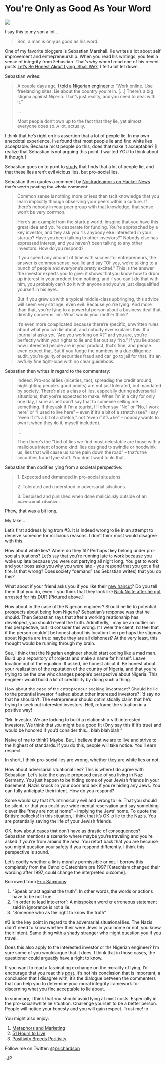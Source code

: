 <!--
id: 9251361615
link: http://loudjet.com/a/youre-only-as-good-as-your-word
slug: youre-only-as-good-as-your-word
date: Mon Aug 22 2011 09:30:00 GMT-0500 (CDT)
publish: 2011-08-022
tags: integrity
-->


You're Only as Good As Your Word
================================

![](http://media.tumblr.com/tumblr_lq6ydie4BY1qzbc4f.jpg)

I say this to my son a lot…

> Son, a man is only as good as his word.

One of my favorite bloggers is Sebastian Marshall. He writes a lot about
self improvement and entrepreneurship. When you read his writings, you
feel a sense of integrity from Sebastian. That’s why when I read one of
his recent posts [Let’s Be Honest About Lying, Shall
We?](http://www.sebastianmarshall.com/lets-be-honest-about-lying-shall-we),
I felt a bit let down.

Sebastian writes:

> A couple days ago, [I told a Nigerian
> engineer](http://www.sebastianmarshall.com/advice-for-a-nigerian-engineer)
> to “Work online. Use freelancing sites. Lie about the country you’re
> in. […] There’s a big stigma against Nigeria. That’s just reality, and
> you need to deal with it.”
>
> …
>
> Most people don’t own up to the fact that they lie, yet almost
> everyone does so. A lot, actually.

I think that he’s right on his assertion that a lot of people lie. In my
own anecdotal experience, I’ve found that most people lie and find white
lies acceptable. Because most people do this, does that make it
acceptable? [I realize that Sebastian is not arguing this point. I
wanted YOU to think about it though.]

Sebastian goes on to point to
[study](http://www.spring.org.uk/2009/10/are-you-a-liar.php) that finds
that a lot of people lie, and that these lies aren’t evil vicious lies,
but pro-social lies.

Sebastian then quotes a comment by [Nostradeamons on Hacker
News](http://news.ycombinator.com/item?id=2771878) that’s worth posting
the whole comment:

> Common sense is nothing more or less than tacit knowledge that you
> learn implicitly through observing your peers within a culture. If
> there’s nobody in your peer group with that knowledge, that sense
> won’t be very common.
>
> Here’s an example from the startup world. Imagine that you have this
> great idea and you’re desperate for funding. You’re approached by a
> key investor, and they ask you “Is anybody else interested in your
> startup? Have you been talking to other investors?” Nobody else has
> expressed interest, and you haven’t been talking to any other
> investors. How do you respond?
>
> If you spend any amount of time with successful entrepreneurs, the
> answer is common sense: you lie and say “Oh yes, we’re talking to a
> bunch of people and everyone’s pretty excited.” This is the answer the
> investor expects you to give: it shows that you know how to drum up
> interest in your product from nothing, and if you can’t do that with
> him, you probably can’t do it with anyone and you’ve just disqualified
> yourself in his eyes.
>
> But if you grew up with a typical middle-class upbringing, this advice
> will seem very strange, even evil. Because you’re lying. And more than
> that, you’re lying to a powerful person about a business deal that
> directly concerns him. What would your mother think?
>
> It’s even more complicated because there’re specific, unwritten rules
> about what you can lie about, and nobody ever explains this. If a
> journalist asks you “Are you working on X?” and you are, you’re
> perfectly within your rights to lie and flat out say “No.” If you lie
> about how interested people are in your product, that’s fine, and
> people even expect that. But if you fudge the numbers in a due
> diligence audit, you’re guilty of securities fraud and can go to jail
> for that. It’s an awfully fine tight-rope with no clear guidebook.

Sebastian then writes in regard to the commentary:

> Indeed. Pro-social lies (niceties, tact, spreading the credit around,
> highlighting people’s good points) are not just tolerated, but
> mandated by society. There’s also a class of lies, especially during
> adversarial situations, that you’re expected to make. When I’m in a
> city for only one day, I sure as hell don’t say that to someone
> selling me something. If they ask if I’m a tourist, I’ll often say
> “No” or “No, I work here” or “I used to live here” – even if it’s a
> bit of a stretch (see? I say “even if it’s a bit of a stretch,” not
> “even if it’s a lie” – nobody wants to own it when they do it, myself
> included).
>
> …
>
> Then there’s the “kind of lies we find most detestable are those with
> a malicious intent of some kind: lies designed to swindle or hoodwink
> us, lies that will cause us some pain down the road” – that’s the
> securities fraud type stuff. You don’t want to do that.

Sebastian then codifies lying from a societal perspective:

> ​1. Expected and demanded in pro-social situations.
>
> ​2. Tolerated and understood in adversarial situations.
>
> ​3. Despised and punished when done maliciously outside of an
> adversarial situation.

Phew, that was a bit long.

My take…

Let’s first address lying from \#3. It is indeed wrong to lie in an
attempt to deceive someone for malicious reasons. I don’t think most
would disagree with this.

How about white lies? Where do they fit? Perhaps they belong under
pro-social situations? Let’s say that you’re running late to work
because you woke up late because you were out partying all night long.
You get to work and your boss asks you why you were late - you respond
that you got a flat tire. Is that wrong? Does society “demand” (as
Sebastian writes) that you do this? 

What about if your friend asks you if you like their [new
haircut](http://www.youtube.com/watch?v=4JMOh-cul6M)? Do you tell them
that you do, even if you think that they look like [Nick Nolte after he
got arrested for his
DUI](http://www.google.com/search?pq=nick+nolte+mugshot&hl=en&cp=18&gs_id=2i&xhr=t&q=nick+nolte+mugshot&qe=bmljayBub2x0ZSBtdWdzaG90&qesig=8Nk_xuXkdadtpHdJwb6WdQ&pkc=AFgZ2tlH8HV4kH17yyjvwrpWO1m5d1OIZ89Rc37Enr34eaxuGPv5YNG5Nixqo7PK2q1A-A7duI-rT2j4hUETvfr21yMBo_wqJA&authuser=0&gs_sm=&gs_upl=&bav=on.2,or.r_gc.r_pw.r_cp.&biw=1383&bih=713&um=1&ie=UTF-8&tbm=isch&source=og&sa=N&tab=wi)?
[Pictured above.]

How about in the case of the Nigerian engineer? Should he lie to
potential prospects about being from Nigeria? Sebastian’s response was
that he should. Then Sebastian says that after a working relationship
has developed, you should reveal the truth. Admittedly, I may be an
outlier on this perspective, but I’d consider this wrong. If I were the
client, I’d feel that if the person couldn’t be honest about his
location then perhaps the stigmas about Nigeria are true: maybe they are
all dishonest? At the very least, this thought would be running through
my brain.

See, I think that the Nigerian engineer should start coding like a mad
man. Build up a repository of projects and make a name for himself.
Leave location out of the equation. If asked, be honest about it. Be
honest about your realization of the reputation of the country of
Nigeria, and that you’re trying to be the one who changes people’s
perspective about Nigeria. This engineer would build a lot of
credibility by doing such a thing.

How about the case of the entrepreneur seeking investment? Should he lie
to the potential investor if asked about other interested investors? I’d
say no that he shouldn’t. The entrepreneur should optimistically claim
that he’s trying to seek out interested investors. Hell, reframe the
situation in a positive way!

“Mr. Investor. We are looking to build a relationship with interested
investors. We think that you might be a good fit (Only say this if it’s
true) and would be honored if you’d consider this… blah blah blah.”

Naive of me to think? Maybe. But, I believe that we are to live and
strive to the highest of standards. If you do this, people will take
notice. You’ll earn respect.

In short, I think pro-social lies are wrong, whether they are white lies
or not.

How about adversarial situational lies? This is where I do agree with
Sebastian. Let’s take the classic proposed case of you living in Nazi
Germany. You just happen to be hiding some of your Jewish friends in
your basement. Nazis knock on your door and ask if you’re hiding any
Jews. You can fully anticipate their intent. How do you respond?

Some would say that it’s intrinsically evil and wrong to lie. That you
should be silent, or that you could use wide mental reservation and say
something clever like “they are not at home” - implying the Jews’ home.
To quote the British: bollocks! In this situation, I think that it’s OK
to lie to the Nazis. You are potentially saving the life of your Jewish
friends.

OK, how about cases that don’t have as drastic of consequences?
Sebastian mentions a scenario where maybe you’re traveling and you’re
asked if you’re from around the area. You retort back that you are
because you might question your safety if you respond differently. I
think this perspective is sound.

Let’s codify whether a lie is morally permissible or not. I borrow this
completely from the Catholic Catechism pre 1997 [Catechism changed their
wording after 1997, could change the interpreted outcome]. 

Borrowed from [Eric
Sammons](http://ericsammons.com/blog/2010/03/25/can-we-lie-to-save-lives/):

1.  “Speak or act against the truth”: In other words, the words or
    actions have to be not true.
2.  “In order to lead into error”: A misspoken word or erroneous
    statement said in ignorance is not a lie.
3.  “Someone who as the right to know the truth”

\#3 is the key point in regard to the adversarial situational lies. The
Nazis didn’t need to know whether their were Jews in your home or not,
you knew their intent. Same thing with a shady stranger who might
question you if you travel.

Does this also apply to the interested investor or the Nigerian
engineer? I’m sure some of you would argue that it does. I think that in
those cases, the questioner could arguably have a right to know.

If you want to read a fascinating exchange on the morality of lying, I’d
encourage that you read this
[post](http://newtheologicalmovement.blogspot.com/2011/02/it-is-sin-to-lie-even-to-planned.html).
It’s not his conclusion that is important, a conclusion that I disagree
with, it’s the dialogue between the commenters that can help you to
determine your moral integrity framework for discerning what you find
acceptable to lie about.

In summary, I think that you should avoid lying at most costs.
Especially in the pro-social/white lie situation. Challenge yourself to
be a better person. People will notice your honesty and you will gain
respect. Trust me! :p

You might also enjoy:

1.  [Metaphors and
    Marketing](http://loudjet.com/a/metaphors-and-marketing)
2.  [51 Hours to
    Live](http://loudjet.com/a/51-hours-to-live)
3.  [Positivity
    Breeds Positivity](http://loudjet.com/a/positivity-breeds-positivity)

Follow me on Twitter: [@jprichardson](http://twitter.com/jprichardson)

-JP

